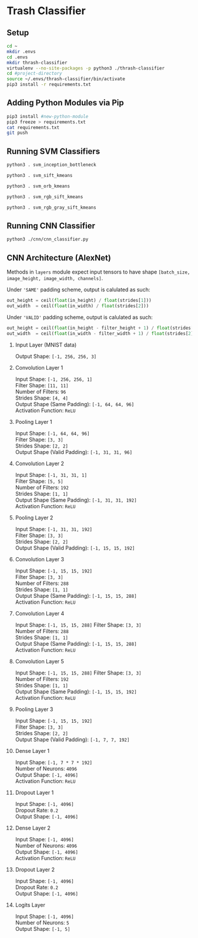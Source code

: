 # Trash Classifier

## Setup

```bash
cd ~
mkdir .envs
cd .envs
mkdir thrash-classifier
virtualenv --no-site-packages -p python3 ./thrash-classifier
cd #project-directory
source ~/.envs/thrash-classifier/bin/activate
pip3 install -r requirements.txt
```

## Adding Python Modules via Pip
```bash
pip3 install #new-python-module
pip3 freeze > requirements.txt
cat requirements.txt
git push
```

## Running SVM Classifiers

```bash
python3 . svm_inception_bottleneck
```

```bash
python3 . svm_sift_kmeans
```

```bash
python3 . svm_orb_kmeans
```

```bash
python3 . svm_rgb_sift_kmeans
```

```bash
python3 . svm_rgb_gray_sift_kmeans
```

## Running CNN Classifier

```bash
python3 ./cnn/cnn_classifier.py
```

## CNN Architecture (AlexNet)

Methods in `layers` module expect input tensors to have shape `[batch_size, image_height, image_width, channels]`.

Under `'SAME'` padding scheme, output is calulated as such:
```python
out_height = ceil(float(in_height) / float(strides[1]))
out_width  = ceil(float(in_width) / float(strides[2]))
```

Under `'VALID'` padding scheme, output is calulated as such:
```python
out_height = ceil(float(in_height - filter_height + 1) / float(strides[1]))
out_width  = ceil(float(in_width - filter_width + 1) / float(strides[2]))
```

1. Input Layer (MNIST data)

    Output Shape: `[-1, 256, 256, 3]`

2. Convolution Layer 1

    Input Shape: `[-1, 256, 256, 1]`  
    Filter Shape: `[11, 11]`  
    Number of Filters: `96`  
    Strides Shape: `[4, 4]`  
    Output Shape (Same Padding): `[-1, 64, 64, 96]`  
    Activation Function: `ReLU`

3. Pooling Layer 1

    Input Shape: `[-1, 64, 64, 96]`  
    Filter Shape: `[3, 3]`  
    Strides Shape: `[2, 2]`  
    Output Shape (Valid Padding): `[-1, 31, 31, 96]`

4. Convolution Layer 2

    Input Shape: `[-1, 31, 31, 1]`  
    Filter Shape: `[5, 5]`  
    Number of Filters: `192`  
    Strides Shape: `[1, 1]`  
    Output Shape (Same Padding): `[-1, 31, 31, 192]`  
    Activation Function: `ReLU`

5. Pooling Layer 2

    Input Shape: `[-1, 31, 31, 192]`  
    Filter Shape: `[3, 3]`  
    Strides Shape: `[2, 2]`  
    Output Shape (Valid Padding): `[-1, 15, 15, 192]`

6. Convolution Layer 3

    Input Shape: `[-1, 15, 15, 192]`  
    Filter Shape: `[3, 3]`  
    Number of Filters: `288`  
    Strides Shape: `[1, 1]`  
    Output Shape (Same Padding): `[-1, 15, 15, 288]`  
    Activation Function: `ReLU`

7. Convolution Layer 4

    Input Shape: `[-1, 15, 15, 288]` 
    Filter Shape: `[3, 3]`  
    Number of Filters: `288`  
    Strides Shape: `[1, 1]`  
    Output Shape (Same Padding): `[-1, 15, 15, 288]`  
    Activation Function: `ReLU`

8. Convolution Layer 5

    Input Shape: `[-1, 15, 15, 288]` 
    Filter Shape: `[3, 3]`  
    Number of Filters: `192`  
    Strides Shape: `[1, 1]`  
    Output Shape (Same Padding): `[-1, 15, 15, 192]`  
    Activation Function: `ReLU`

9. Pooling Layer 3

    Input Shape: `[-1, 15, 15, 192]`  
    Filter Shape: `[3, 3]`  
    Strides Shape: `[2, 2]`  
    Output Shape (Valid Padding): `[-1, 7, 7, 192]`

10. Dense Layer 1

    Input Shape: `[-1, 7 * 7 * 192]`  
    Number of Neurons: `4096`  
    Output Shape: `[-1, 4096]`  
    Activation Function: `ReLU`  

11. Dropout Layer 1

    Input Shape: `[-1, 4096]`  
    Dropout Rate: `0.2`  
    Output Shape: `[-1, 4096]`  

12. Dense Layer 2

    Input Shape: `[-1, 4096]`  
    Number of Neurons: `4096`  
    Output Shape: `[-1, 4096]`  
    Activation Function: `ReLU`  

13. Dropout Layer 2

    Input Shape: `[-1, 4096]`  
    Dropout Rate: `0.2`  
    Output Shape: `[-1, 4096]`  

14. Logits Layer

    Input Shape: `[-1, 4096]`  
    Number of Neurons: `5`  
    Output Shape: `[-1, 5]`  